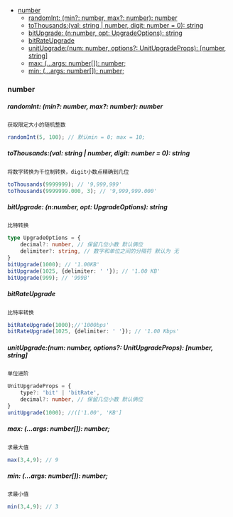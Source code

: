 <!-- START doctoc generated TOC please keep comment here to allow auto update -->
<!-- DON'T EDIT THIS SECTION, INSTEAD RE-RUN doctoc TO UPDATE -->


- [number](#number)
    - [randomInt: (min?: number, max?: number): number](#randomint-min-number-max-number-number)
    - [toThousands:(val: string | number, digit: number = 0): string](#tothousandsval-string--number-digit-number--0-string)
    - [bitUpgrade: (n:number, opt: UpgradeOptions): string](#bitupgrade-nnumber-opt-upgradeoptions-string)
    - [bitRateUpgrade](#bitrateupgrade)
    - [unitUpgrade:(num: number, options?: UnitUpgradeProps): [number, string]](#unitupgradenum-number-options-unitupgradeprops-number-string)
    - [max: (...args: number[]): number;](#max-args-number-number)
    - [min: (...args: number[]): number;](#min-args-number-number)

<!-- END doctoc generated TOC please keep comment here to allow auto update -->

### number

##### randomInt: (min?: number, max?: number): number

`获取限定大小的随机整数`

```typescript
randomInt(5, 100); // 默认min = 0; max = 10;
```

##### toThousands:(val: string | number, digit: number = 0): string

`将数字转换为千位制转换，digit小数点精确到几位 `

```typescript
toThousands(9999999); // '9,999,999'
toThousands(9999999.000, 3); // '9,999,999.000'
```

##### bitUpgrade: (n:number, opt: UpgradeOptions): string

`比特转换`

```typescript
type UpgradeOptions = {
	decimal?: number, // 保留几位小数 默认俩位
	delimiter?: string, // 数字和单位之间的分隔符 默认为 无
}
bitUpgrade(1000); // '1.00KB'
bitUpgrade(1025, {delimiter: ' '}); // '1.00 KB'
bitUpgrade(999); // '999B'
```

##### bitRateUpgrade

`比特率转换`

```typescript
bitRateUpgrade(1000);//'1000bps'
bitRateUpgrade(1025, {delimiter: ' '}); // '1.00 Kbps'
```

##### unitUpgrade:(num: number, options?: UnitUpgradeProps): [number, string]

`单位进阶`

```typescript
UnitUpgradeProps = {
	type?: 'bit' | 'bitRate',
	decimal?: number, // 保留几位小数 默认俩位
}
unitUpgrade(1000); //(['1.00', 'KB']
```

##### max: (...args: number[]): number;

`求最大值`

```typescript
max(3,4,9); // 9
```

##### min: (...args: number[]): number;

`求最小值`

```typescript
min(3,4,9); // 3
```

